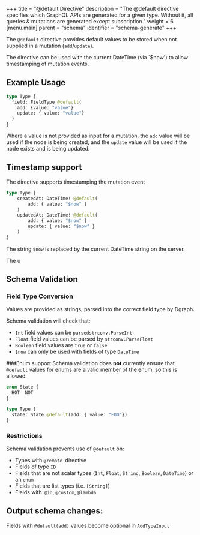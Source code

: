 +++
title = "@default Directive"
description = "The @default directive specifies which GraphQL APIs are generated for a given type. Without it, all queries & mutations are generated except subscription."
weight = 6
[menu.main]
    parent = "schema"
    identifier = "schema-generate"
+++

The `@default` directive provides default values to be stored when not supplied in a mutation (`add`/`update`). 

The directive can be used with the current DateTime (via `$now') to allow timestamping of mutation events.


## Example Usage

```graphql
type Type {
  field: FieldType @default(
    add: {value: "value"}
    update: { value: "value"}
  )
}
```
Where a value is not provided as input for a mutation, the `add` value will be used if the node is being created, and the `update` value will be used if the node exists and is being updated. 

## Timestamp support

The directive supports timestamping the mutation event
```graphql
type Type {
    createdAt: DateTime! @default(
        add: { value: "$now" }
    )
    updatedAt: DateTime! @default(
        add: { value: "$now" }
        update: { value: "$now" }
    )
}
```
The string `$now` is replaced by the current DateTime string on the server.

The u

## Schema Validation
### Field Type Conversion
Values are provided as strings, parsed into the correct field type by Dgraph.

Schema validation will check that:
- `Int` field values can be `parsedstrconv.ParseInt`
- `Float` field values can be parsed by `strconv.ParseFloat`
- `Boolean` field values are `true` or `false`
- `$now` can only be used with fields of type `DateTime`

###Enum support
Schema validation does **not** currently ensure that `@default` values for 
enums are a valid member of the enum, so this is allowed:
```graphql
enum State {
  HOT  NOT
}

type Type {
  state: State @default(add: { value: "FOO"})
}
```
### Restrictions

Schema validation  prevents use of `@default` on:
- Types with `@remote `directive
- Fields of type `ID`
- Fields that are not scalar types (`Int`, `Float`, `String`, `Boolean`, `DateTime`) or an `enum`
- Fields that are list types (i.e. `[String]`)
- Fields with` @id`, `@custom`, `@lambda`

## Output schema changes:
Fields with `@default(add)` values become optional in `AddTypeInput`